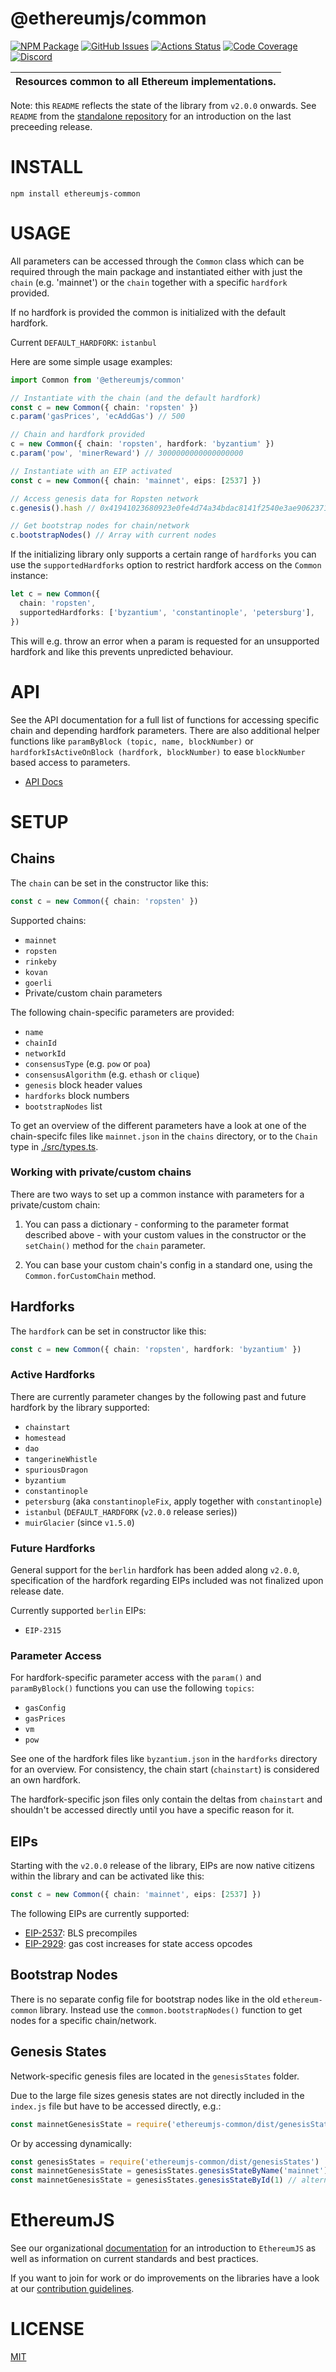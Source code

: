 # @ethereumjs/common

[![NPM Package][common-npm-badge]][common-npm-link]
[![GitHub Issues][common-issues-badge]][common-issues-link]
[![Actions Status][common-actions-badge]][common-actions-link]
[![Code Coverage][common-coverage-badge]][common-coverage-link]
[![Discord][discord-badge]][discord-link]

| Resources common to all Ethereum implementations. |
| --- |

Note: this `README` reflects the state of the library from `v2.0.0` onwards. See `README` from the [standalone repository](https://github.com/ethereumjs/ethereumjs-common) for an introduction on the last preceeding release.

# INSTALL

`npm install ethereumjs-common`

# USAGE

All parameters can be accessed through the `Common` class which can be required through the
main package and instantiated either with just the `chain` (e.g. 'mainnet') or the `chain`
together with a specific `hardfork` provided.

If no hardfork is provided the common is initialized with the default hardfork.

Current `DEFAULT_HARDFORK`: `istanbul`

Here are some simple usage examples:

```typescript
import Common from '@ethereumjs/common'

// Instantiate with the chain (and the default hardfork)
const c = new Common({ chain: 'ropsten' })
c.param('gasPrices', 'ecAddGas') // 500

// Chain and hardfork provided
c = new Common({ chain: 'ropsten', hardfork: 'byzantium' })
c.param('pow', 'minerReward') // 3000000000000000000

// Instantiate with an EIP activated
const c = new Common({ chain: 'mainnet', eips: [2537] })

// Access genesis data for Ropsten network
c.genesis().hash // 0x41941023680923e0fe4d74a34bdac8141f2540e3ae90623718e47d66d1ca4a2d

// Get bootstrap nodes for chain/network
c.bootstrapNodes() // Array with current nodes
```

If the initializing library only supports a certain range of `hardforks` you can use the `supportedHardforks` option to restrict hardfork access on the `Common` instance:

```typescript
let c = new Common({
  chain: 'ropsten',
  supportedHardforks: ['byzantium', 'constantinople', 'petersburg'],
})
```

This will e.g. throw an error when a param is requested for an unsupported hardfork and
like this prevents unpredicted behaviour.

# API

See the API documentation for a full list of functions for accessing specific chain and
depending hardfork parameters. There are also additional helper functions like
`paramByBlock (topic, name, blockNumber)` or `hardforkIsActiveOnBlock (hardfork, blockNumber)`
to ease `blockNumber` based access to parameters.

- [API Docs](./docs/README.md)

# SETUP

## Chains

The `chain` can be set in the constructor like this:

```typescript
const c = new Common({ chain: 'ropsten' })
```

Supported chains:

- `mainnet`
- `ropsten`
- `rinkeby`
- `kovan`
- `goerli`
- Private/custom chain parameters

The following chain-specific parameters are provided:

- `name`
- `chainId`
- `networkId`
- `consensusType` (e.g. `pow` or `poa`)
- `consensusAlgorithm` (e.g. `ethash` or `clique`)
- `genesis` block header values
- `hardforks` block numbers
- `bootstrapNodes` list

To get an overview of the different parameters have a look at one of the chain-specifc
files like `mainnet.json` in the `chains` directory, or to the `Chain` type in [./src/types.ts](./src/types.ts).

### Working with private/custom chains

There are two ways to set up a common instance with parameters for a private/custom chain:

1. You can pass a dictionary - conforming to the parameter format described above - with your custom values in
   the constructor or the `setChain()` method for the `chain` parameter.

2. You can base your custom chain's config in a standard one, using the `Common.forCustomChain` method.

## Hardforks

The `hardfork` can be set in constructor like this:

```typescript
const c = new Common({ chain: 'ropsten', hardfork: 'byzantium' })
```

### Active Hardforks

There are currently parameter changes by the following past and future hardfork by the
library supported:

- `chainstart`
- `homestead`
- `dao`
- `tangerineWhistle`
- `spuriousDragon`
- `byzantium`
- `constantinople`
- `petersburg` (aka `constantinopleFix`, apply together with `constantinople`)
- `istanbul` (`DEFAULT_HARDFORK` (`v2.0.0` release series))
- `muirGlacier` (since `v1.5.0`)

### Future Hardforks

General support for the `berlin` hardfork has been added along `v2.0.0`, specification of the hardfork regarding EIPs included was not finalized upon release date.

Currently supported `berlin` EIPs:

- `EIP-2315`

### Parameter Access

For hardfork-specific parameter access with the `param()` and `paramByBlock()` functions
you can use the following `topics`:

- `gasConfig`
- `gasPrices`
- `vm`
- `pow`

See one of the hardfork files like `byzantium.json` in the `hardforks` directory
for an overview. For consistency, the chain start (`chainstart`) is considered an own
hardfork.

The hardfork-specific json files only contain the deltas from `chainstart` and
shouldn't be accessed directly until you have a specific reason for it.

## EIPs

Starting with the `v2.0.0` release of the library, EIPs are now native citizens within the library
and can be activated like this:

```typescript
const c = new Common({ chain: 'mainnet', eips: [2537] })
```

The following EIPs are currently supported:

- [EIP-2537](https://eips.ethereum.org/EIPS/eip-2537): BLS precompiles
- [EIP-2929](https://eips.ethereum.org/EIPS/eip-2929): gas cost increases for state access opcodes

## Bootstrap Nodes

There is no separate config file for bootstrap nodes like in the old `ethereum-common` library.
Instead use the `common.bootstrapNodes()` function to get nodes for a specific chain/network.

## Genesis States

Network-specific genesis files are located in the `genesisStates` folder.

Due to the large file sizes genesis states are not directly included in the `index.js` file
but have to be accessed directly, e.g.:

```javascript
const mainnetGenesisState = require('ethereumjs-common/dist/genesisStates/mainnet')
```

Or by accessing dynamically:

```javascript
const genesisStates = require('ethereumjs-common/dist/genesisStates')
const mainnetGenesisState = genesisStates.genesisStateByName('mainnet')
const mainnetGenesisState = genesisStates.genesisStateById(1) // alternative via network Id
```

# EthereumJS

See our organizational [documentation](https://ethereumjs.readthedocs.io) for an introduction to `EthereumJS` as well as information on current standards and best practices.

If you want to join for work or do improvements on the libraries have a look at our [contribution guidelines](https://ethereumjs.readthedocs.io/en/latest/contributing.html).

# LICENSE

[MIT](https://opensource.org/licenses/MIT)

[discord-badge]: https://img.shields.io/static/v1?logo=discord&label=discord&message=Join&color=blue
[discord-link]: https://discord.gg/TNwARpR
[common-npm-badge]: https://img.shields.io/npm/v/@ethereumjs/common.svg
[common-npm-link]: https://www.npmjs.com/package/@ethereumjs/common
[common-issues-badge]: https://img.shields.io/github/issues/ethereumjs/ethereumjs-vm/package:%20common?label=issues
[common-issues-link]: https://github.com/ethereumjs/ethereumjs-vm/issues?q=is%3Aopen+is%3Aissue+label%3A"package%3A+common"
[common-actions-badge]: https://github.com/ethereumjs/ethereumjs-vm/workflows/Common%20Test/badge.svg
[common-actions-link]: https://github.com/ethereumjs/ethereumjs-vm/actions?query=workflow%3A%22Common+Test%22
[common-coverage-badge]: https://codecov.io/gh/ethereumjs/ethereumjs-vm/branch/master/graph/badge.svg?flag=common
[common-coverage-link]: https://codecov.io/gh/ethereumjs/ethereumjs-vm/tree/master/packages/common
